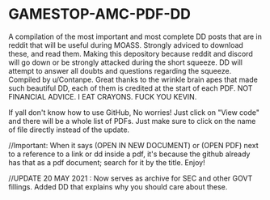 # GAMESTOP-AMC-PDF-DD
A compilation of the most important and most complete DD posts that are in reddit that will be useful during MOASS. Strongly adviced to download these, and read them. Making this depository because reddit and discord will go down or be strongly attacked during the short squeeze. DD will attempt to answer all doubts and questions regarding the squeeze.
Compiled by u/Contanpe.
Great thanks to the wrinkle brain apes that made such beautiful DD, each of them is credited at the start of each PDF.
NOT FINANCIAL ADVICE. I EAT CRAYONS. FUCK YOU KEVIN.

If yall don't know how to use GitHub, No worries! Just click on "View code" and there will be a whole list of PDFs. Just make sure to click on the name of file directly instead of the update.

//Important: When it says (OPEN IN NEW DOCUMENT) or (OPEN PDF) next to a reference to a link or dd inside a pdf, it's because the github already has that as a pdf document; search for it by the title. Enjoy!


//UPDATE 20 MAY 2021 : Now serves as archive for SEC and other GOVT fillings. Added DD that explains why you should care about these. 
